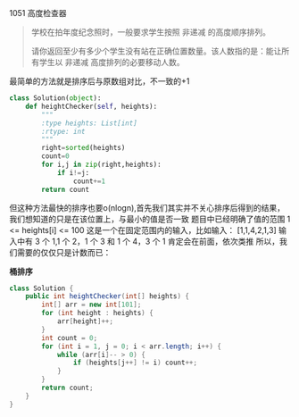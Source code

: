 1051 高度检查器

> 学校在拍年度纪念照时，一般要求学生按照 非递减 的高度顺序排列。
>
> 请你返回至少有多少个学生没有站在正确位置数量。该人数指的是：能让所有学生以 非递减 高度排列的必要移动人数。
>

最简单的方法就是排序后与原数组对比，不一致的+1

```python
class Solution(object):
    def heightChecker(self, heights):
        """
        :type heights: List[int]
        :rtype: int
        """
        right=sorted(heights)
        count=0
        for i,j in zip(right,heights):
            if i!=j:
                count+=1
        return count
```

但这种方法最快的排序也要o(nlogn),首先我们其实并不关心排序后得到的结果，我们想知道的只是在该位置上，与最小的值是否一致
题目中已经明确了值的范围 1 <= heights[i] <= 100
这是一个在固定范围内的输入，比如输入： [1,1,4,2,1,3]
输入中有 3 个 1,1 个 2，1 个 3 和 1 个 4，3 个 1 肯定会在前面，依次类推
所以，我们需要的仅仅只是计数而已：

**桶排序**

```java
class Solution {
    public int heightChecker(int[] heights) {
        int[] arr = new int[101];
        for (int height : heights) {
            arr[height]++;
        }
        int count = 0;
        for (int i = 1, j = 0; i < arr.length; i++) {
            while (arr[i]-- > 0) {
                if (heights[j++] != i) count++;
            }
        }
        return count;
    }
}
```

